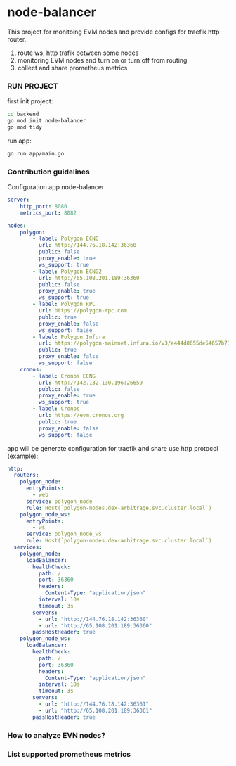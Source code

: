 # node-balancer #

This project for monitoing EVM nodes and provide configs for traefik http router. 

1. route ws, http trafik between some nodes 
2. monitoring EVM nodes and turn on or turn off from routing 
3. collect and share prometheus metrics 


### RUN PROJECT 

first init project: 
```sh
cd backend 
go mod init node-balancer
go mod tidy
```

run app: 
```sh
go run app/main.go
```

### Contribution guidelines ###

Configuration app node-balancer

```yaml
server:
    http_port: 8080
    metrics_port: 8082

nodes:
    polygon:
        - label: Polygon ECNG
          url: http://144.76.18.142:36360
          public: false
          proxy_enable: true
          ws_support: true
        - label: Polygon ECNG2
          url: http://65.108.201.189:36360
          public: false
          proxy_enable: true
          ws_support: true
        - label: Polygon RPC
          url: https://polygon-rpc.com
          public: true
          proxy_enable: false
          ws_support: false
        - label: Polygon Infura
          url: https://polygon-mainnet.infura.io/v3/e444d8655de54657b719e041d951aac7
          public: true
          proxy_enable: false
          ws_support: false
    cronos:
        - label: Cronos ECNG
          url: http://142.132.130.196:26659
          public: false
          proxy_enable: true
          ws_support: true
        - label: Cronos
          url: https://evm.cronos.org
          public: true
          proxy_enable: false
          ws_support: false
```

app will be generate configuration for traefik and share use http protocol (example): 

```yaml
http:
  routers:
    polygon_node:
      entryPoints:
        - web
      service: polygon_node
      rule: Host(`polygon-nodes.dex-arbitrage.svc.cluster.local`)
    polygon_node_ws:
      entryPoints:
        - ws
      service: polygon_node_ws
      rule: Host(`polygon-nodes.dex-arbitrage.svc.cluster.local`)
  services:
    polygon_node:
      loadBalancer:
        healthCheck:
          path: /
          port: 36360
          headers:
            Content-Type: "application/json"
          interval: 10s
          timeout: 3s
        servers:
          - url: "http://144.76.18.142:36360"
          - url: "http://65.108.201.189:36360"
        passHostHeader: true
    polygon_node_ws:
      loadBalancer:
        healthCheck:
          path: /
          port: 36360
          headers:
            Content-Type: "application/json"
          interval: 10s
          timeout: 3s
        servers:
          - url: "http://144.76.18.142:36361"
          - url: "http://65.108.201.189:36361"
        passHostHeader: true
```

### How to analyze EVN nodes?  

### List supported prometheus metrics 